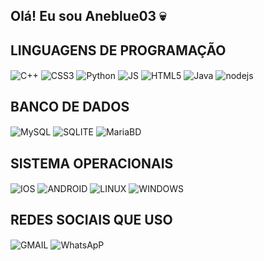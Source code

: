 ## Olá! Eu sou Aneblue03 💀

## LINGUAGENS DE PROGRAMAÇÃO
<div style="display: inline_block">
  <img align="center" alt="C++" src="https://img.shields.io/badge/C%2B%2B-00599C?style=for-the-badge&logo=c%2B%2B&logoColor=white" />
  <img align="center" alt="CSS3" src="https://img.shields.io/badge/CSS3-1572B6?style=for-the-badge&logo=css3&logoColor=white" />
  <img align="center" alt="Python" src="https://img.shields.io/badge/Python-14354C?style=for-the-badge&logo=python&logoColor=white" />
  <img align="center" alt="JS" src="https://img.shields.io/badge/JavaScript-323330?style=for-the-badge&logo=javascript&logoColor=F7DF1E" />
  <img align="center" alt="HTML5" src="https://img.shields.io/badge/HTML5-E34F26?style=for-the-badge&logo=html5&logoColor=white" />
  <img align="center" alt="Java" src="https://img.shields.io/badge/Java-ED8B00?style=for-the-badge&logo=openjdk&logoColor=white" />
  <img align="center" alt="nodejs" src="https://img.shields.io/badge/Node.js-43853D?style=for-the-badge&logo=node.js&logoColor=white" />


## BANCO DE DADOS
  <img align="center" alt="MySQL" src="https://img.shields.io/badge/MySQL-005C84?style=for-the-badge&logo=mysql&logoColor=white" />
  <img align="center" alt="SQLITE" src="https://img.shields.io/badge/SQLite-07405E?style=for-the-badge&logo=sqlite&logoColor=white" />
    <img align="center" alt="MariaBD" src="https://img.shields.io/badge/MariaDB-003545?style=for-the-badge&logo=mariadb&logoColor=white" />

## SISTEMA OPERACIONAIS
  <img align="center" alt="IOS" src="https://img.shields.io/badge/iOS-000000?style=for-the-badge&logo=ios&logoColor=white" />
  <img align="center" alt="ANDROID" src="https://img.shields.io/badge/Android-3DDC84?style=for-the-badge&logo=android&logoColor=white" />
  <img align="center" alt="LINUX" src="https://img.shields.io/badge/Linux-FCC624?style=for-the-badge&logo=linux&logoColor=black" />
  <img align="center" alt="WINDOWS" src="https://img.shields.io/badge/Windows-0078D6?style=for-the-badge&logo=windows&logoColor=white" />



## REDES SOCIAIS QUE USO

<div style="display: inline_block">
  <img align="center" alt="GMAIL" src="https://img.shields.io/badge/Gmail-D14836?style=for-the-badge&logo=gmail&logoColor=white" />
  <img align="center" alt="WhatsApP" src="https://img.shields.io/badge/WhatsApp-25D366?style=for-the-badge&logo=whatsapp&logoColor=white" />
